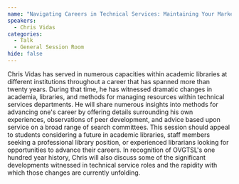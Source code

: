 ```yaml
---
name: "Navigating Careers in Technical Services: Maintaining Your Marketability"
speakers:
  - Chris Vidas
categories:
  - Talk
  - General Session Room
hide: false
---
```


Chris Vidas has served in numerous capacities within academic libraries at different institutions throughout a career that has spanned more than twenty years. During that time, he has witnessed dramatic changes in academia, libraries, and methods for managing resources within technical services departments. He will share numerous insights into methods for advancing one's career by offering details surrounding his own experiences, observations of peer development, and advice based upon service on a broad range of search committees. This session should appeal to students considering a future in academic libraries, staff members seeking a professional library position, or experienced librarians looking for opportunities to advance their careers. In recognition of OVGTSL's one hundred year history, Chris will also discuss some of the significant developments witnessed in technical service roles and the rapidity with which those changes are currently unfolding.